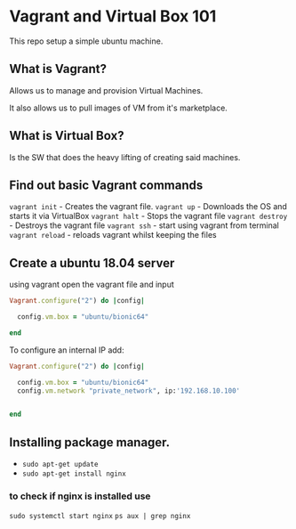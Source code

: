 # Vagrant and Virtual Box 101

This repo setup a simple ubuntu machine.


## What is Vagrant?

Allows us to manage and provision Virtual Machines.

It also allows us to pull images of VM from it's marketplace.

## What is Virtual Box?

Is the SW that does the heavy lifting of creating said machines.


## Find out basic Vagrant commands

`vagrant init` - Creates the vagrant file.
`vagrant up` - Downloads the OS and starts it via VirtualBox
`vagrant halt` - Stops the vagrant file
`vagrant destroy` - Destroys the vagrant file
`vagrant ssh` - start using vagrant from terminal
`vagrant reload` - reloads vagrant whilst keeping the files


## Create a ubuntu 18.04 server
using vagrant open the vagrant file and input
```ruby
Vagrant.configure("2") do |config|

  config.vm.box = "ubuntu/bionic64"

end
```
To configure an internal IP add:
```ruby
Vagrant.configure("2") do |config|

  config.vm.box = "ubuntu/bionic64"
  config.vm.network "private_network", ip:'192.168.10.100'


end
```
## Installing package manager.

- `sudo apt-get update`
- `sudo apt-get install nginx`

### to check if nginx is installed use
`sudo systemctl start nginx`
`ps aux | grep nginx`
